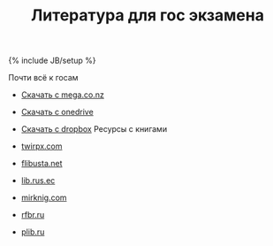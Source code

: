 ﻿---
layout: post
title: "Литература для гос экзамена"
category: vgavt
image: 
tags: [books, urls]
---
{% include JB/setup %}

Почти всё к госам

- [Скачать c mega.co.nz](https://mega.co.nz/#F!Y0JVVaxC!xfxUXz6lN8chMAC01onVMg)
- [Скачать c onedrive](https://onedrive.live.com/redir?resid=A43AA098F14CEFE9%2136347)
- [Скачать c dropbox](https://www.dropbox.com/sh/k2tl3un00psyddk/AABeyRqhUicOhkAI-1Rx-n45a?dl=0)
Ресурсы с книгами

- [twirpx.com](http://twirpx.com)
- [flibusta.net](http://flibusta.net)
- [lib.rus.ec](https://lib.rus.ec)
- [mirknig.com](http://mirknig.com)
- [rfbr.ru](http://www.rfbr.ru/rffi/ru/library)
- [plib.ru](http://www.plib.ru/)
